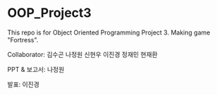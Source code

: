 # OOP_Project3
This repo is for Object Oriented Programming Project 3. Making game "Fortress".

Collaborator:
김수곤
나정원
신현우
이진경
정재민
현재환

PPT & 보고서:
나정원

발표:
이진경
